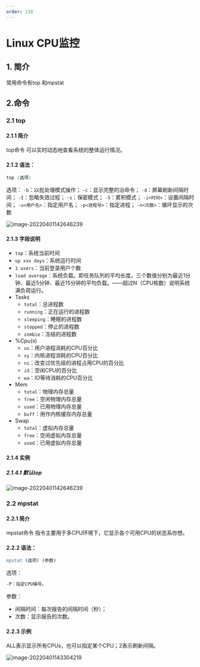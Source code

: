 ```yaml
---
order: 130
---
```


# Linux CPU监控

## 1. 简介

常用命令有top 和mpstat

## 2.命令

### 2.1 top

#### 2.1.1 简介

top命令 可以实时动态地查看系统的整体运行情况。

#### 2.1.2 语法：

```scss
top (选项)
```

选项：
`-b`：以批处理模式操作；
`-c`：显示完整的治命令；
`-d`：屏幕刷新间隔时间；
`-I`：忽略失效过程；
`-s`：保密模式；
`-S`：累积模式；
`-i<时间>`：设置间隔时间；
`-u<用户名>`：指定用户名；
`-p<进程号>`：指定进程；
`-n<次数>`：循环显示的次数

![image-20220401142646239](https://zszblog.oss-cn-beijing.aliyuncs.com/zszblog/image-20220401142646239.png)

#### 2.1.3 字段说明

- `top`：系统当前时间
- `up xxx days`：系统运行时间
- `1 users`：当前登录用户个数
- `load average`：系统负载。即任务队列的平均长度。三个数值分别为最近1分钟、最近5分钟、最近15分钟的平均负载。——超过N（CPU核数）说明系统满负荷运行。
- Tasks
  - `total`：总进程数
  - `running`：正在运行的进程数
  - `sleeping`：睡眠的进程数
  - `stopped`：停止的进程数
  - `zombie`：冻结的进程数
- %Cpu(s)
  - `us`：用户进程消耗的CPU百分比
  - `sy`：内核进程消耗的CPU百分比
  - `ni`：改变过优先级的进程占用CPU的百分比
  - `id`：空闲CPU的百分比
  - `wa`：IO等待消耗的CPU百分比
- Mem
  - `total`：物理内存总量
  - `free`：空闲物理内存总量
  - `used`：已用物理内存总量
  - `buff`：用作内核缓存内存总量
- Swap
  - `total`：虚拟内存总量
  - `free`：空闲虚拟内存总量
  - `used`：已用虚拟内存总量

#### 2.1.4 实例

##### 2.1.4.1 默认top

![image-20220401142646239](https://zszblog.oss-cn-beijing.aliyuncs.com/zszblog/image-20220401142646239.png)

### 2.2 mpstat

#### 2.2.1 简介

mpstat命令 指令主要用于多CPU环境下，它显示各个可用CPU的状态系你想。

#### 2.2.2 语法：

```erlang
mpstat (选项) (参数)
```

选项：

```css
-P：指定CPU编号。
```

参数：

- 间隔时间：每次报告的间隔时间（秒）；
- 次数：显示报告的次数。

#### 2.2.3 示例

ALL表示显示所有CPUs，也可以指定某个CPU；2表示刷新间隔。

![image-20220401143304219](https://zszblog.oss-cn-beijing.aliyuncs.com/zszblog/image-20220401143304219.png)

